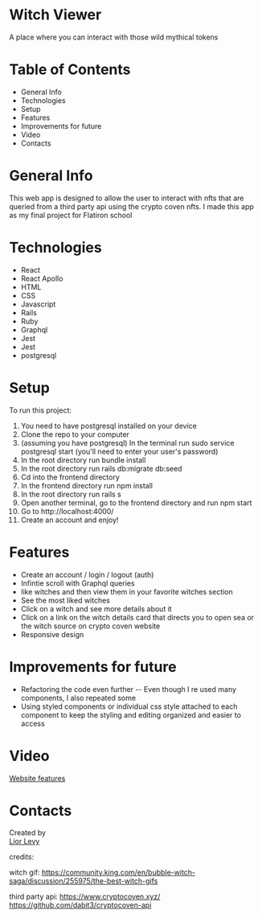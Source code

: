# Witch Viewer
 
A place where you can interact with those wild mythical tokens
 
# Table of Contents
 
<ul>
  <li>General Info</li>
  <li>Technologies</li>
  <li>Setup</li>
  <li>Features</li>
  <li>Improvements for future</li>
  <li>Video</li>
  <li>Contacts</li>
</ul>
 
# General Info
 
This web app is designed to allow the user to interact with nfts that are queried from a third party api using the crypto coven nfts. I made this app as my final project for Flatiron school
 
# Technologies
 
<ul>
<li>React</li>
<li>React Apollo</li>
<li>HTML</li>
<li>CSS</li>
<li>Javascript</li>
<li>Rails</li>
<li>Ruby</li>
<li>Graphql</li>
<li>Jest</li>
<li>Jest</li>
<li>postgresql</li>
</ul>
 
# Setup
 
To run this project: <ol>
  <li>You need to have postgresql installed on your device</li>
  <li>Clone the repo to your computer</li>
  <li>(assuming you have postgresql) In the terminal run sudo service postgresql start (you'll need to enter your user's password)</li>
  <li>In the root directory run bundle install</li>
  <li>In the root directory run rails db:migrate db:seed</li>
  <li>Cd into the frontend directory</li>
  <li>In the frontend directory run npm install</li>
  <li>In the root directory run rails s</li>
  <li>Open another terminal, go to the frontend directory and run npm start</li>
  <li>Go to http://localhost:4000/</li>
  <li>Create an account and enjoy!</li>
  </ol>
 
# Features
 
<ul>
  <li>Create an account / login / logout (auth)</li>
  <li>Infintie scroll with Graphql queries</li>
  <li>like witches and then view them in your favorite witches section</li>
  <li>See the most liked witches</li>
  <li>Click on a witch and see more details about it</li>
  <li>Click on a link on the witch details card that directs you to open sea or the witch source on crypto coven website</li>
  <li>Responsive design</li>
</ul>
 
# Improvements for future
 
<ul>
<li>Refactoring the code even further -- Even though I re used many components, I also repeated some</li>
<li>Using styled components or individual css style attached to each component to keep the styling and editing organized and easier to access</li>
</ul>


# Video
<a href="https://www.loom.com/share/1cd02778f1b74c5ba5356b6421dcc3ee/" target="_blank">Website features</a>
 
# Contacts
 
Created by <br>
<a href="https://www.linkedin.com/in/liordl/" target="_blank">Lior Levy</a><br>
 

credits:

witch gif: https://community.king.com/en/bubble-witch-saga/discussion/255975/the-best-witch-gifs

third party api:
https://www.cryptocoven.xyz/
https://github.com/dabit3/cryptocoven-api